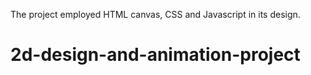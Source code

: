 The project employed HTML canvas, CSS and Javascript in its design.
# 2d-design-and-animation-project
